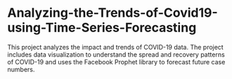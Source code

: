 # Analyzing-the-Trends-of-Covid19-using-Time-Series-Forecasting
This project analyzes the impact and trends of COVID-19 data. The project includes data visualization to understand the spread and recovery patterns of COVID-19 and uses the Facebook Prophet library to forecast future case numbers.
